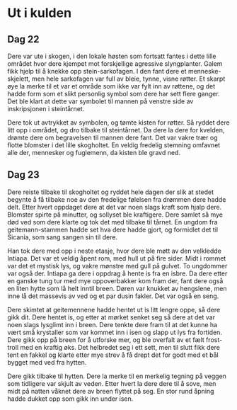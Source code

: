 # Ut i kulden

## Dag 22

Dere var ute i skogen, i den lokale høsten som fortsatt fantes i dette lille området hvor dere kjempet mot forskjellige
agressive slyngplanter. Galem fikk hjelp til å knekke opp stein-sarkofagen. I den fant dere et menneske-skjelett, men
hele sarkofagen var full av bleie, tynne, visne røtter. Et skarpt øye la merke til et var et område som ikke var fylt inn 
av røttene, og det hadde form som et slikt personlig symbol som dere har sett flere ganger. Det ble klart at dette
var symbolet til mannen på venstre side av inskripsjonen i steintårnet.

Dere tok ut avtrykket av symbolen, og tømte kisten for røtter. Så ryddet dere litt opp i området, og dro tilbake til
steintårnet. Da dere la dere for kvelden, drømte dere om begravelsen til mannen dere fant. Det var vakre trær og flotte
blomster i det lille skogholtet. En veldig fredelig stemning omfavnet alle der, mennesker og fuglemenn, da kisten
ble gravd ned.

## Dag 23

Dere reiste tilbake til skogholtet og ryddet hele dagen der slik at stedet begynte å få tilbake noe av den fredelige følelsen
fra drømmen dere hadde delt. Etter hvert oppdaget dere at det var noen slags kraft som hjalp dere. Blomster spirte
på minutter, og sollyset ble kraftigere. Dere samlet så mye død ved som dere klarte og tok det med tilbake til tårnet.
En ungdom fra geitemann-stammen hadde set hva dere hadde gjort, og formidlet det til Sicania, som sang sangen sin til dere.

Han tok dere med opp i neste etasje, hvor dere ble møtt av den velkledde Intiapa. Det var et veldig åpent rom, med hull ut 
på fire sider. Midt i rommet var det et mystisk lys, og vakre mønstre med gull på gulvet. To ungdommer var også der. 
Intiapa ga dere i oppdrag å hente is fra en isbre. Da dere etter en ganske tung tur med mye oppoverbakker kom fram der,
fant dere også en liten hytte som lå helt inntil breen. Døren var knukket av hengslene, men inne lå det massevis av ved
og et par dusin fakler. Det var også en seng. 

Dere skimtet at geitemennene hadde hentet ut is litt lengre oppe, så dere gikk dit. Dere hentet is, og etter at mørket senket
seg så dere at det var noen slags lysglimt inn i breen. Dere tenkte dere fram til at det kunne ha vært små krystaller 
som var kommet inn i isen og slapp ut lys fra fortiden. Dere gikk opp på breen for å utforske mer, og ble overfalt av et
fælt frost-troll med en kraftig øks. Det helbredet seg i ett sett, men til slutt fikk dere tent en fakkel og klarte
etter mye strev å få drept det for godt med et bål bygget med ved fra hytten.

Dere gikk tilbake til hytten. Dere la merke til en merkelig tegning på veggen som tidligere var skjult av veden.
Etter hvert la dere dere til å sove, men midt på natten våknet dere av breen flyttet på seg. En stor rund
åpning hadde dukket opp som gikk inn under isen.


